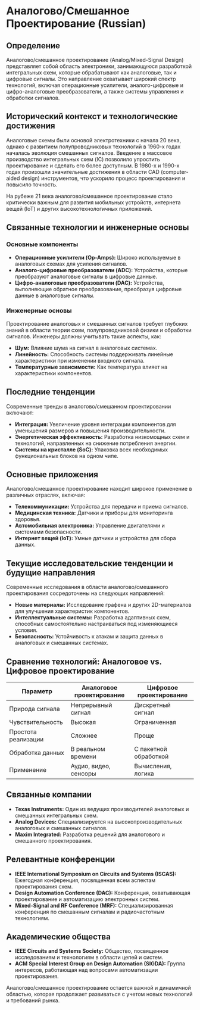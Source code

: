 # Аналогово/Смешанное Проектирование (Russian)

## Определение

Аналогово/смешанное проектирование (Analog/Mixed-Signal Design) представляет собой область электроники, занимающуюся разработкой интегральных схем, которые обрабатывают как аналоговые, так и цифровые сигналы. Это направление охватывает широкий спектр технологий, включая операционные усилители, аналого-цифровые и цифро-аналоговые преобразователи, а также системы управления и обработки сигналов.

## Исторический контекст и технологические достижения

Аналоговые схемы были основой электротехники с начала 20 века, однако с развитием полупроводниковых технологий в 1960-х годах началась эволюция смешанных сигналов. Введение в массовое производство интегральных схем (IC) позволило упростить проектирование и сделать его более доступным. В 1980-х и 1990-х годах произошли значительные достижения в области CAD (computer-aided design) инструментов, что ускорило процесс проектирования и повысило точность.

На рубеже 21 века аналогово/смешанное проектирование стало критически важным для развития мобильных устройств, интернета вещей (IoT) и других высокотехнологичных приложений.

## Связанные технологии и инженерные основы

### Основные компоненты

- **Операционные усилители (Op-Amps):** Широко используемые в аналоговых схемах для усиления сигналов.
- **Аналого-цифровые преобразователи (ADC):** Устройства, которые преобразуют аналоговые сигналы в цифровые данные.
- **Цифро-аналоговые преобразователи (DAC):** Устройства, выполняющие обратное преобразование, преобразуя цифровые данные в аналоговые сигналы.

### Инженерные основы

Проектирование аналоговых и смешанных сигналов требует глубоких знаний в области теории схем, полупроводниковой физики и обработки сигналов. Инженеры должны учитывать такие аспекты, как:

- **Шум:** Влияние шума на сигнал в аналоговых системах.
- **Линейность:** Способность системы поддерживать линейные характеристики при изменении входного сигнала.
- **Температурные зависимости:** Как температура влияет на характеристики компонентов.

## Последние тенденции

Современные тренды в аналогово/смешанном проектировании включают:

- **Интеграция:** Увеличение уровня интеграции компонентов для уменьшения размеров и повышения производительности.
- **Энергетическая эффективность:** Разработка низкомощных схем и технологий, направленных на снижение потребления энергии.
- **Системы на кристалле (SoC):** Упаковка всех необходимых функциональных блоков на одном чипе.

## Основные приложения

Аналогово/смешанное проектирование находит широкое применение в различных отраслях, включая:

- **Телекоммуникации:** Устройства для передачи и приема сигналов.
- **Медицинская техника:** Датчики и приборы для мониторинга здоровья.
- **Автомобильная электроника:** Управление двигателями и системами безопасности.
- **Интернет вещей (IoT):** Умные датчики и устройства для сбора данных.

## Текущие исследовательские тенденции и будущие направления

Современные исследования в области аналогово/смешанного проектирования сосредоточены на следующих направлений:

- **Новые материалы:** Исследование графена и других 2D-материалов для улучшения характеристик компонентов.
- **Интеллектуальные системы:** Разработка адаптивных схем, способных самостоятельно настраиваться под изменяющиеся условия.
- **Безопасность:** Устойчивость к атакам и защита данных в аналоговых и смешанных системах.

## Сравнение технологий: Аналоговое vs. Цифровое проектирование

| Параметр                | Аналоговое проектирование | Цифровое проектирование |
|------------------------|-------------------------|-------------------------|
| Природа сигнала        | Непрерывный сигнал      | Дискретный сигнал       |
| Чувствительность       | Высокая                 | Ограниченная            |
| Простота реализации    | Сложнее                 | Проще                   |
| Обработка данных       | В реальном времени      | С пакетной обработкой   |
| Применение             | Аудио, видео, сенсоры   | Вычисления, логика      |

## Связанные компании

- **Texas Instruments:** Один из ведущих производителей аналоговых и смешанных интегральных схем.
- **Analog Devices:** Специализируется на высокопроизводительных аналоговых и смешанных сигналов.
- **Maxim Integrated:** Разработка решений для аналогового и смешанного проектирования.

## Релевантные конференции

- **IEEE International Symposium on Circuits and Systems (ISCAS):** Ежегодная конференция, посвященная всем аспектам проектирования схем.
- **Design Automation Conference (DAC):** Конференция, охватывающая проектирование и автоматизацию электронных систем.
- **Mixed-Signal and RF Conference (MRF):** Специализированная конференция по смешанным сигналам и радиочастотным технологиям.

## Академические общества

- **IEEE Circuits and Systems Society:** Общество, посвященное исследованиям и технологиям в области цепей и систем.
- **ACM Special Interest Group on Design Automation (SIGDA):** Группа интересов, работающая над вопросами автоматизации проектирования.

Аналогово/смешанное проектирование остается важной и динамичной областью, которая продолжает развиваться с учетом новых технологий и требований рынка.